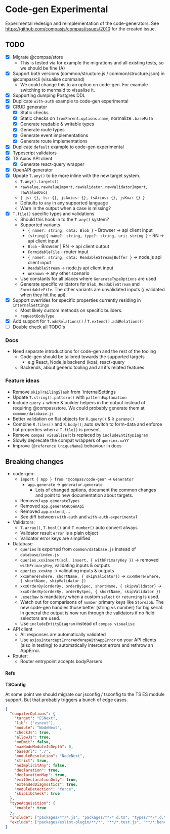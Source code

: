 # Code-gen Experimental

Experimental redesign and reimplementation of the code-generators. See
https://github.com/compasjs/compas/issues/2010 for the created issue.

## TODO

- [x] Migrate @compas/store
  - This is tested via for example the migrations and all existing tests, so we
    should be fine (A)
- [x] Support both versions (common/structure.js / common/structure.json) in
      @compas/cli (visualise command)
  - We could change this to an option on code-gen. For example switching to
    mermaid to visualise it.
- [x] Supporting dumping Postgres DDL
- [x] Duplicate `with-auth` example to code-gen experimental
- [x] CRUD generator
  - [x] Static checks
  - [x] Static checks on `fromParent.options.name`, normalize `.basePath`
  - [x] Generate readable & writable types
  - [x] Generate route types
  - [x] Generate event implementations
  - [x] Generate route implementations
- [x] Duplicate `default` example to code-gen experimental
- [x] Typescript validators
- [x] TS Axios API client
  - [x] Generate react-query wrapper
- [x] OpenAPI generator
- [x] Update `T.any()` to be more inline with the new target system.
  - `T.any().targets()`
  - `rawValue`, `rawValueImport`, `rawValidator`, `rawValidatorImport`,
    `rawValueDocs`
  - `{ js: {}, ts: {}, jsAxios: {}, tsAxios: {}, jsKoa: {} }`
  - Defaults to `any` in any supported language
  - Warn in the output when a case is missing?
- [x] `T.file()` specific types and validations
  - Should this hook in to the `T.any()` system?
  - Supported variants
    - `{ name?: string, data: Blob }` - Browser -> api client input
    - `(string|{ name?: string, type?: string, uri: string }` - RN -> api client
      input
    - `Blob` - Browser | RN -> api client output
    - `FormidableFile` - router input
    - `{ name?: string, data: ReadableStream|Buffer }` -> node.js api client
      input
    - `ReadableStream` -> node.js api client input
    - `unknown` -> any other scenario
  - Use constants for all places where `GenerateTypeOptions` are used
  - Generate specific validators for `Blob`, `ReadableStream` and
    `FormidableFile`. The other variants are unvalidated inputs (/ validated
    when they hit the api).
- [x] Support overrides for specific properties currently residing in
      `internalSettings`
  - Most likely custom methods on specific builders.
  - `requestBodyType`
- [x] Add support for `T.addRelations()` / `T.extend().addRelations()`
- [ ] Double check all TODO's

### Docs

- Need separate introductions for code-gen and the rest of the tooling
  - Code-gen should be tailored towards the supported targets
    - e.g React, Node.js backend (koa), react-query
  - Backends, about generic tooling and all it's related features

### Feature ideas

- Remove `skipTrailingSlash` from `internalSettings
- Update `T.string().pattern()` with `patternExplanation`
- Include `query` + where & builder helpers in the output instead of requiring
  @compas/store. We could probably generate them at `common/database.js`
- Better validation on flat objects for `R.query()` & `R.params()`
- Combine `R.files()` and `R.body()`; auto switch to form-data and enforce flat
  properties when a `T.file()` is present.
- Remove `compas visualise` it is replaced by `includeEntityDiagram`
- Slowly deprecate the compat wrappers of `queriex.xxYY`
- Improve `{@reference UniqueName}` behaviour in docs

## Breaking changes

- code-gen:
  - `import { App } from "@compas/code-gen"` -> `Generator`
    - `app.generate` -> `generator.generate`
      - Lots of changed options, document the common changes and point to new
        documentation about targets.
  - Removed `app.generateTypes`
  - Removed `app.generateOpenApi`
  - Removed `app.extend`, ...
  - See diff between `with-auth` and `with-auth-experimental`
- Validators:
  - `T.array()`, `T.bool()` and `T.number()` auto convert always
  - Validator result `error` is a plain object
  - Validator error keys are simplified
- Database
  - `queries` is exported from `common/database.js` instead of
    `database/index.js`
  - `queries.xxxInsert(sql, insert, { withPrimaryKey })` -> removed
    `withPrimaryKey`, validating inputs & outputs
  - `queries.xxxAny` -> validating inputs & outputs
  - `xxxWhere(where, shortName, { skipValidator})` ->
    `xxxWhere(where, { shortName, skipValidator })`
  - `xxxOrderBy(orderBy, orderBySpec, shortName, { skipValidator}` ->
    `xxxOrderBy(orderBy, orderBySpec, { shortName, skipValidator })`
  - `.execRaw` is mandatory when a custom `select` or `returning` is used.
  - Watch out for comparisons of `number` primary keys like `StoreJob`. The new
    code-gen handles those better (string vs number) for big serial. In general
    the output is now run through the validators if no field selectors are used.
  - Use `includeEntityDiagram` instead of `compas visualise`
- API client
  - All responses are automatically validated
  - Use `axiosInterceptErrorAndWrapWithAppError` on your API clients (also in
    testing) to automatically intercept errors and rethrow an AppError.
- Router:
  - Router entrypoint accepts bodyParsers

#### Refs

**TSConfig**

At some point we should migrate our jsconfig / tsconfig to the TS ES module
support. But that probably triggers a bunch of edge cases.

```json
{
  "compilerOptions": {
    "target": "ESNext",
    "lib": ["esnext"],
    "module": "NodeNext",
    "checkJs": true,
    "allowJs": true,
    "noEmit": false,
    "maxNodeModuleJsDepth": 0,
    "baseUrl": "./",
    "moduleResolution": "NodeNext",
    "strict": true,
    "noImplicitAny": false,
    "declaration": true,
    "declarationMap": true,
    "emitDeclarationOnly": true,
    "extendedDiagnostics": true,
    "moduleDetection": "force",
    "skipLibCheck": true
  },
  "typeAcquisition": {
    "enable": true
  },
  "include": ["packages/**/*.js", "packages/**/*.d.ts", "types/**/*.d.ts"],
  "exclude": ["packages/eslint-plugin/**/*", "**/*.test.js", "**/*.bench.js"]
}
```
